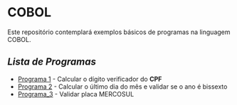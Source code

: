 # COBOL

Este repositório contemplará exemplos básicos de programas na linguagem COBOL.

## _Lista de Programas_

- [Programa 1] - Calcular o dígito verificador do **CPF**
- [Programa 2] - Calcular o último dia do mês e validar se o ano é bissexto
- [Programa_3] - Validar placa MERCOSUL

[//]: #
    [Programa 1]: <https://github.com/vitorbarbieri/COBOL/blob/main/Programa_1.cbl>
    [Programa 2]: <https://github.com/vitorbarbieri/COBOL/blob/main/Programa_2.cbl>
    [Programa_3]: <https://github.com/vitorbarbieri/COBOL/blob/main/Programa_3.cbl>
